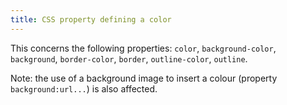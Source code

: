 ```yaml
---
title: CSS property defining a color
---
```


This concerns the following properties: `color`, `background-color`, `background`, `border-color`, `border`, `outline-color`, `outline`.

Note: the use of a background image to insert a colour (property `background:url...`) is also affected.
